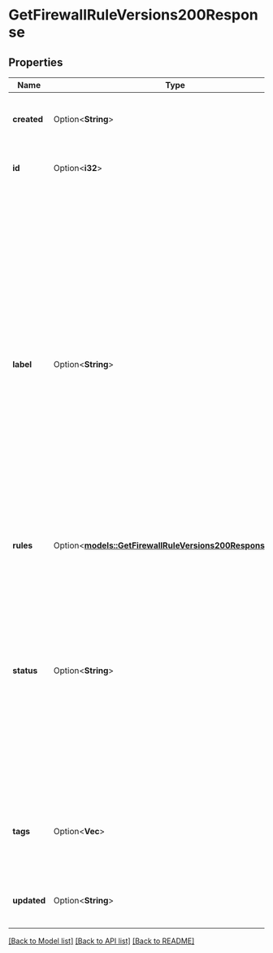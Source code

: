 # GetFirewallRuleVersions200Response

## Properties

Name | Type | Description | Notes
------------ | ------------- | ------------- | -------------
**created** | Option<**String**> | __Filterable__, __Read-only__ When this Firewall was created. | [optional][readonly]
**id** | Option<**i32**> | __Filterable__, __Read-only__ The Firewall's unique ID. | [optional][readonly]
**label** | Option<**String**> | __Filterable__ The Firewall's label, for display purposes only.  Firewall labels have the following constraints:    - Must begin and end with an alphanumeric character.   - May only consist of alphanumeric characters, hyphens (`-`), underscores (`_`) or periods (`.`).   - Cannot have two hyphens (`--`), underscores (`__`) or periods (`..`) in a row.   - Must be between 3 and 32 characters.   - Must be unique. | [optional]
**rules** | Option<[**models::GetFirewallRuleVersions200ResponseRules**](get_firewall_rule_versions_200_response_rules.md)> |  | [optional]
**status** | Option<**String**> | __Read-only__ The status of this Firewall.    - When a Firewall is first created its status is `enabled`.   - Run the [Update a firewall](https://techdocs.akamai.com/linode-api/reference/put-firewall) operation to set a Firewall's status to `enabled` or `disabled`.   - Run the [Delete a firewall](https://techdocs.akamai.com/linode-api/reference/delete-firewall) operation to delete a Firewall. | [optional][readonly]
**tags** | Option<**Vec<String>**> | __Filterable__ An array of tags applied to this object. Tags are for organizational purposes only. | [optional]
**updated** | Option<**String**> | __Filterable__, __Read-only__ When this Firewall was last updated. | [optional][readonly]

[[Back to Model list]](../README.md#documentation-for-models) [[Back to API list]](../README.md#documentation-for-api-endpoints) [[Back to README]](../README.md)


